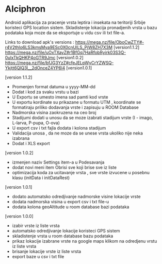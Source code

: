 # Alciphron
Android aplikacija za pracenje vrsta leptira i insekata na teritoriji Srbije koristeci GPS location sistem. Skladistenje lokacija pronadjenih vrsta u bazu podataka
koja moze da se eksportuje u vidu csv ili txt file-a. 

Links to download apk's versions :
  https://mega.nz/file/OboCwZTY#-r4V2thIo6LS3kmsMya9ESc0X0cnUlLS_PjW8ZH7X3M  [version1.1.2]
  https://mega.nz/file/uOxTXayZ#r1BfGq7HaRfobRyirk03S3Q-0ulxTkQHKP4oGTR9Jmc  [version1.0.2]
  https://mega.nz/file/bfJG3YzZ#cfeJELpWyCrYZWSQ-Ykjtt6QlQ3l__2dOnceZ4YP6l4  [version1.0.1]

[version 1.1.2]
   - Promenjen format datuma u yyyy-MM-dd
   - Dodat i kod za svaku vrstu u bazi 
   - U Exportu se umesto imena sad pamti kod vrste
   - U exportu kordinate su prikazane u formatu UTM , koordinate se formatiraju priliko dodavanja vrste i zapisuju u ROOM Database
   - Nadmorska visina zaokruzena na ceo broj
   - Stadijumi dodati u unosu da se moze izabrati stadijum vrste (I - imago, L-larva, P-pupa, O-ova)
   - U export csv i txt fajla dodata i kolona stadijum
   - Validacija unosa , da ne moze da se unese vrsta ukoliko nije neka izabrana
   - Dodat i XLS export

[version 1.0.2]
  - izmenjen naziv Settings item-a u Podesavanja
  - dodat novi meni item Obrisi sve koji brise sve iz liste
  - optimizacija koda za ucitavanje vrsta , sve vrste izvucene u posebnu klasu (initData i initDataRest)

[version 1.0.1]
  - dodato automatsko odredjivanje nadmorske visine lokacije vrste
  - dodata nadmorska visina u export csv i txt file-u 
  - dodata kolona geoAltitude u room database bazi podataka

[version 1.0.0]
  - izabir vrste iz liste vrsta
  - automatsko odredjivanje lokacije koristeci GPS sistem
  - skladistenje vrsta u room database bazu podataka
  - prikaz lokacije izabrane vrste na google maps klikom na odredjenu vrstu iz liste vrsta
  - brisanje lokacije vrste iz liste vrsta
  - export baze u csv i txt file 

